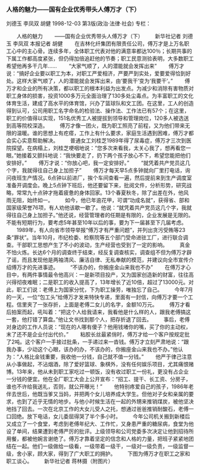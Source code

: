 ### 人格的魅力——国有企业优秀带头人傅万才（下）
刘德玉  李凤双  胡健
1998-12-03
第3版(政治·法律·社会)
专栏：

　　人格的魅力
　　——国有企业优秀带头人傅万才（下）
　　新华社记者  刘德玉  李凤双  本报记者  胡健
　　在吉林化纤集团有限责任公司，傅万才是上万名职工心中的主心骨。连续多年，全体职工代表对他的满意率都达100％；长期共事的下属工作都高度紧张，但仍得加倍追赶他的节奏；职工民意测验表明，大多数职工希望他再多干几年……
　　“大家气顺了，人的潜能就会发挥出来”
　　傅万才说：“搞好企业要以职工为本，对职工严爱相济，严要严到实处，爱要爱得恰到好处。这样大家气顺了，人的潜能就会发挥出来，由‘要我干’变为‘我要干’。”
　　傅万才和企业的所有决策，都以职工的根本利益为出发点。为减少和消除有害物质对职工身体的损害，投资1000多万元全面治理了130多处尘毒点。为丰富职工的文化体育生活，建成了高水平的体育馆，兴办了篮球队和文工团。在这里，工人的创造得到认可，公司用职工名字命名的检验法、操作法、工作法已有57个；在这里，职工的价值得以实现，151名优秀工人被提拔到领导和管理岗位，120多人被选送到高等院校深造。
　　傅万才像一团火，既为职工照亮了前程，又为他们带来无限的温暖。谁的思想上有疙瘩，工作上有什么要求，家庭生活遇到困难，傅万才都会实心实意帮助解决。
　　普通女工刘桂芝1989年得了尿毒症，傅万才三次到医院探望。在病榻上，刘桂芝哽咽地说：“您多次来看我，太关心我了，想再看您一眼。”她接着又颤抖地说：“我快要走了，扔下两个孩子放心不下，希望您能把他们安排好。”
　　傅万才说：“你放心吧，我一定安排好。”
　　“就凭着共产党员这几个字，我就得往自己身上加担子”
　　傅万才每天早5点多钟就向厂里打电话，询问夜班生产情况。6点钟以前进厂，挨个车间查看一遍，然后提前来到生产调度室准备开调度会。晚上5点钟下班后，他还要留下来，批阅文件，分析形势，研究战略，常常九十点钟才拖着疲惫的身体回家。13个春夏秋冬，除了出差在外，他风雨无阻，始终如一。
　　如今，他已年逾花甲，可谓“功成名就”，获得省、部和国家级荣誉76项，有人劝他该歇一歇了。他说：“就凭着共产党员这几个字，我就得往自己身上加担子。”他还说，经营管理者的任期是有限的，企业发展是无限的。不能有短期行为，要考虑5年甚至10年以后的事，要为下一届甚至下几届考虑。
　　1989年，有人向省市领导举报“傅万才有严重问题”，并列出贪污受贿等23条“罪状”。当年10月，市纪检委、检察院等五个部门受命进驻工厂，进行联合调查。干部职工思想产生了不小的波动，生产经营也受到了一定的影响。
　　真金不怕火炼。长达6个月的调查终于结束，经反复调查核实，调查组不但为傅万才辟了谣，而且发现他是两袖清风、廉洁自律、无私奉献的模范，并建议向全市宣传介绍傅万才的先进事迹。
　　“不该办的，你搬座金山来我也不办”
　　在傅万才心目中，有两件事情最令他高兴：一是新项目投产，又为国家创造新的财富，往往高兴得彻夜难眠；二是职工的收入提高了，13年增长了近10倍，超过了13000元。对此，职工们说：老傅上为国家分忧，下为职工操劳，唯独忘了自己。
　　今年7月的一天，一位“包工头”给傅万才发来特快专递，里面有一封信，向傅万才要一个工程。信里夹了一张存折，上面是老傅二女儿的名字，金额10万元。
　　傅万才看后拍案而起，吼叫着：“把这个人给我请来，我看他是什么样的人，跟我老傅搞这一套，他打错了算盘。”他让文书找到那个人，把存折退了回去。
　　事后，老傅对身边的工作人员说：“现在的人哪有傻子？他用钱堵你的嘴，买了你的主动权，末了还不是企业付出代价。”
　　粘胶长丝最紧俏时，傅万才给一个客户按规定批了2吨。这个客户一手接过批条，一手递过来一沓钱。傅万才立刻严肃地说：“跟我办事，少动这个心眼，该办的办，不该办的，你搬座金山来我也不办。”他认为：“人格比金钱重要，我收他一分钱，自己就不值一分钱。”
　　他严于律己注意从小事做起，不沾烟酒，除了爱好篮球、象棋外，没有任何娱乐项目，尤其痛恨赌博。13年来，他从未到职工家吃过一顿饭，没有收过职工一份礼，更没有占企业一分钱的便宜。他在全厂职工大会上公开宣布：“招工、提干、长工资、分房子，谁也不许给我送礼，否则，就公开曝光！”
　　他特别疼爱自己的孩子，1986年老伴去世后，他既当爹又当妈，并把两个女儿培养成大学生。但他对子女和亲属的要求，也到了近乎无情的地步。与他小时候生活在一起的外甥来推销煤炭，被他坚决地挡了回去。一次在北京工作的大女儿受人之托，想通过爸爸推销耐酸石，老傅一口回绝。放下电话，女儿委屈得哭了半个多小时。
　　今年公司机关搬到新楼后又成立了一个食堂，考虑到老傅年纪大、工作忙，又身患严重的糖尿病，食堂为他设了单间，结果遭到老傅严厉的批评。上级领导和公司党委多次决定让他到招待所用餐，都被他婉言谢绝了。傅万才靠着坚定的信念和人格的力量，把班子紧紧地团结在一起。他们一级做给一级看，一级带着一级干，一级对一级负责，一级监督一级，舍小家，顾大家，得到了广大职工的拥护。
　　下图为傅万才在职工之家和职工谈心。
　　新华社记者  蒋林摄（附图片）
